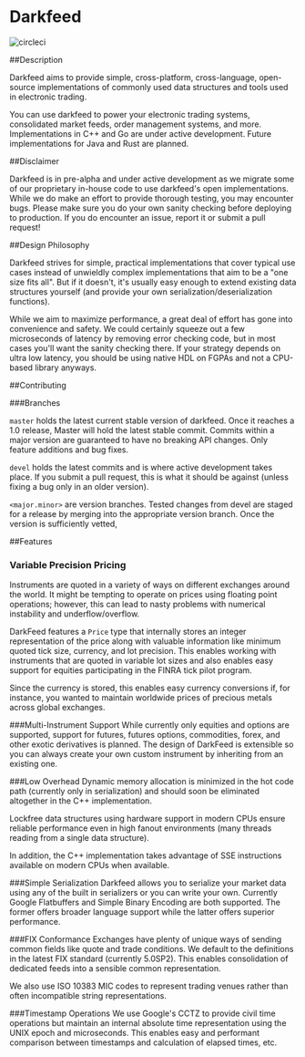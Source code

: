 # Darkfeed
![circleci](https://circleci.com/gh/blacklabcapital/darkfeed/tree/master.svg?style=shield&circle-token=860686d1cde81bd808bf2eb611ccdd96f5cf9412)

##Description

Darkfeed aims to provide simple, cross-platform, cross-language, open-source implementations of commonly used data structures and tools used in electronic trading.

You can use darkfeed to power your electronic trading systems, consolidated market feeds, order management systems, and more. Implementations in C++ and Go are under active development. Future implementations for Java and Rust are planned.

##Disclaimer

Darkfeed is in pre-alpha and under active development as we migrate some of our proprietary in-house code to use darkfeed's open implementations. While we do make an effort to provide thorough testing, you may encounter bugs. Please make sure you do your own sanity checking before deploying to production. If you do encounter an issue, report it or submit a pull request!

##Design Philosophy

Darkfeed strives for simple, practical implementations that cover typical use cases instead of unwieldly complex implementations that aim to be a "one size fits all". But if it doesn't, it's usually easy enough to extend existing data structures yourself (and provide your own serialization/deserialization functions).

While we aim to maximize performance, a great deal of effort has gone into convenience and safety. We could certainly squeeze out a few microseconds of latency by removing error checking code, but in most cases you'll want the sanity checking there. If your strategy depends on ultra low latency, you should be using native HDL on FGPAs and not a CPU-based library anyways.

##Contributing

###Branches

`master` holds the latest current stable version of darkfeed. Once it reaches a 1.0 release, Master will hold the latest stable commit. Commits within a major version are guaranteed to have no breaking API changes. Only feature additions and bug fixes.

`devel` holds the latest commits and is where active development takes place. If you submit a pull request, this is what it should be against (unless fixing a bug only in an older version).

`<major.minor>` are version branches. Tested changes from devel are staged for a release by merging into the appropriate version branch. Once the version is sufficiently vetted, 

##Features

### Variable Precision Pricing

Instruments are quoted in a variety of ways on different exchanges around the world. It might be tempting to operate on prices using floating point operations; however, this can lead to nasty problems with numerical instability and underflow/overflow.

DarkFeed features a `Price` type that internally stores an integer representation of the price along with valuable information like minimum quoted tick size, currency, and lot precision. This enables working with instruments that are quoted in variable lot sizes and also enables easy support for equities participating in the FINRA tick pilot program.

Since the currency is stored, this enables easy currency conversions if, for instance, you wanted to maintain worldwide prices of precious metals across global exchanges.

###Multi-Instrument Support
While currently only equities and options are supported, support for futures, futures options, commodities, forex, and other exotic derivatives is planned. The design of DarkFeed is extensible so you can always create your own custom instrument by inheriting from an existing one.

###Low Overhead
Dynamic memory allocation is minimized in the hot code path (currently only in serialization) and should soon be eliminated altogether in the C++ implementation.

Lockfree data structures using hardware support in modern CPUs ensure reliable performance even in high fanout environments (many threads reading from a single data structure).

In addition, the C++ implementation takes advantage of SSE instructions available on modern CPUs when available.

###Simple Serialization
Darkfeed allows you to serialize your market data using any of the built in serializers or you can write your own. Currently Google Flatbuffers and Simple Binary Encoding are both supported. The former offers broader language support while the latter offers superior performance.

###FIX Conformance
Exchanges have plenty of unique ways of sending common fields like quote and trade conditions. We default to the definitions in the latest FIX standard (currently 5.0SP2). This enables consolidation of dedicated feeds into a sensible common representation.

We also use ISO 10383 MIC codes to represent trading venues rather than often incompatible string representations.

###Timestamp Operations
We use Google's CCTZ to provide civil time operations but maintain an internal absolute time representation using the UNIX epoch and microseconds. This enables easy and performant comparison between timestamps and calculation of elapsed times, etc.
